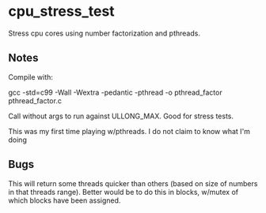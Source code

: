 # cpu_stress_test
Stress cpu cores using number factorization and pthreads.

## Notes
Compile with:
 
  gcc -std=c99 -Wall -Wextra -pedantic -pthread -o pthread_factor pthread_factor.c

Call without args to run against ULLONG_MAX. Good for stress tests.

This was my first time playing w/pthreads. I do not claim to know what I'm doing

## Bugs
This will return some threads quicker than others (based on size of numbers in that threads range).
Better would be to do this in blocks, w/mutex of which blocks have been assigned.
